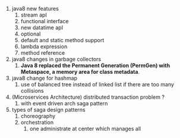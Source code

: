 1. java8 new features 
	1. stream apI
	2. functional interface 
	3. new datatime apI
	4. optional 
	5. default and static method support 
	6. lambda expression 
	7. method reference 
2. java8 changes in garbage collectors 
	1. **Java 8 replaced the Permanent Generation (PermGen) with Metaspace, a memory area for class metadata**.
3. java8 change for hashmap 
	1. use of balanced tree instead of linked list if there are too many collisions 
4. (Microservices Architecture) distributed transaction problem ?
	1. with event driven arch saga pattern 
5. types of saga design patterns 
	1. choreography 
	2. orchestration 
		1. one administrate at center which manages all 
